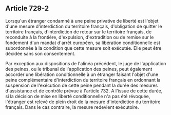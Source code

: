 Article 729-2
----
Lorsqu'un étranger condamné à une peine privative de liberté est l'objet d'une
mesure d'interdiction du territoire français, d'obligation de quitter le
territoire français, d'interdiction de retour sur le territoire français, de
reconduite à la frontière, d'expulsion, d'extradition ou de remise sur le
fondement d'un mandat d'arrêt européen, sa libération conditionnelle est
subordonnée à la condition que cette mesure soit exécutée. Elle peut être
décidée sans son consentement.

Par exception aux dispositions de l'alinéa précédent, le juge de l'application
des peines, ou le tribunal de l'application des peines, peut également accorder
une libération conditionnelle à un étranger faisant l'objet d'une peine
complémentaire d'interdiction du territoire français en ordonnant la suspension
de l'exécution de cette peine pendant la durée des mesures d'assistance et de
contrôle prévue à l'article 732. A l'issue de cette durée, si la décision de
mise en liberté conditionnelle n'a pas été révoquée, l'étranger est relevé de
plein droit de la mesure d'interdiction du territoire français. Dans le cas
contraire, la mesure redevient exécutoire.
